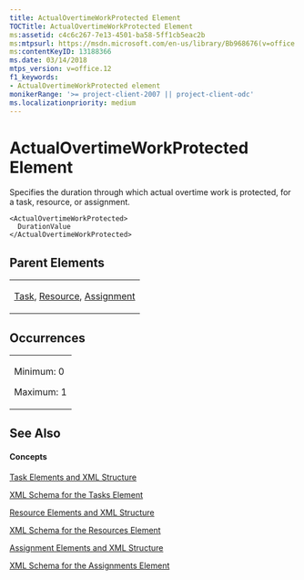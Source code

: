 ```yaml
---
title: ActualOvertimeWorkProtected Element
TOCTitle: ActualOvertimeWorkProtected Element
ms:assetid: c4c6c267-7e13-4501-ba58-5ff1cb5eac2b
ms:mtpsurl: https://msdn.microsoft.com/en-us/library/Bb968676(v=office.12)
ms:contentKeyID: 13188366
ms.date: 03/14/2018
mtps_version: v=office.12
f1_keywords:
- ActualOvertimeWorkProtected element
monikerRange: '>= project-client-2007 || project-client-odc'
ms.localizationpriority: medium
---
```


# ActualOvertimeWorkProtected Element




Specifies the duration through which actual overtime work is protected, for a task, resource, or assignment.

    <ActualOvertimeWorkProtected>
      DurationValue
    </ActualOvertimeWorkProtected>

## Parent Elements

<table>
<colgroup>
<col style="width: 100%" />
</colgroup>
<tbody>
<tr class="odd">
<td><p><a href="task-element.md">Task</a>, <a href="resource-element.md">Resource</a>, <a href="assignment-element.md">Assignment</a></p></td>
</tr>
</tbody>
</table>

## Occurrences

<table>
<colgroup>
<col style="width: 100%" />
</colgroup>
<tbody>
<tr class="odd">
<td><p>Minimum: 0</p>
<p>Maximum: 1</p></td>
</tr>
</tbody>
</table>

## See Also

#### Concepts

[Task Elements and XML Structure](task-elements-and-xml-structure.md)

[XML Schema for the Tasks Element](xml-schema-for-the-tasks-element.md)

[Resource Elements and XML Structure](resource-elements-and-xml-structure.md)

[XML Schema for the Resources Element](xml-schema-for-the-resources-element.md)

[Assignment Elements and XML Structure](assignment-elements-and-xml-structure.md)

[XML Schema for the Assignments Element](xml-schema-for-the-assignments-element.md)

